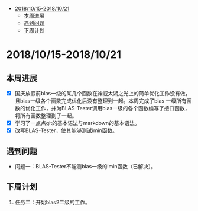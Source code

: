 ﻿- [2018/10/15-2018/10/21](#2018/10/15-2018/10/21)
    - [本周进展](#本周进展)
    - [遇到问题](#遇到问题)
    - [下周计划](#下周计划)

# 2018/10/15-2018/10/21

## 本周进展
- [x] 国庆放假前blas一级的某几个函数在神威太湖之光上的简单优化工作没有做，且blas一级各个函数完成优化后没有整理到一起。本周完成了blas
一级所有函数的优化工作，并为BLAS-Tester调用blas一级的各个函数编写了接口函数，将所有函数整理到了一起。
- [x] 学习了一点点git的基本语法与markdown的基本语法。
- [x] 改写BLAS-Tester，使其能够测试imin函数。

## 遇到问题
* 问题一：BLAS-Tester不能测blas一级的imin函数（已解决）。

## 下周计划
1.  任务二：开始blas2二级的工作。





